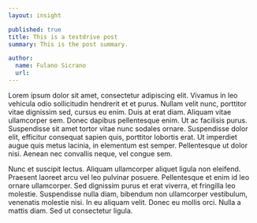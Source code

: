 ```yaml
---
layout: insight

published: true
title: This is a testdrive post
summary: This is the post summary.

author:
  name: Fulano Sicrano
  url:
---
```


Lorem ipsum dolor sit amet, consectetur adipiscing elit. Vivamus in leo vehicula odio sollicitudin hendrerit et et purus. Nullam velit nunc, porttitor vitae dignissim sed, cursus eu enim. Duis at erat diam. Aliquam vitae ullamcorper sem. Donec dapibus pellentesque enim. Ut ac facilisis purus. Suspendisse sit amet tortor vitae nunc sodales ornare. Suspendisse dolor elit, efficitur consequat sapien quis, porttitor lobortis erat. Ut imperdiet augue quis metus lacinia, in elementum est semper. Pellentesque ut dolor nisi. Aenean nec convallis neque, vel congue sem.

Nunc et suscipit lectus. Aliquam ullamcorper aliquet ligula non eleifend. Praesent laoreet arcu vel leo pulvinar posuere. Pellentesque et enim id leo ornare ullamcorper. Sed dignissim purus et erat viverra, et fringilla leo molestie. Suspendisse nulla diam, bibendum non ullamcorper vestibulum, venenatis molestie nisi. In eu aliquam velit. Donec eu mollis orci. Nulla a mattis diam. Sed ut consectetur ligula.
